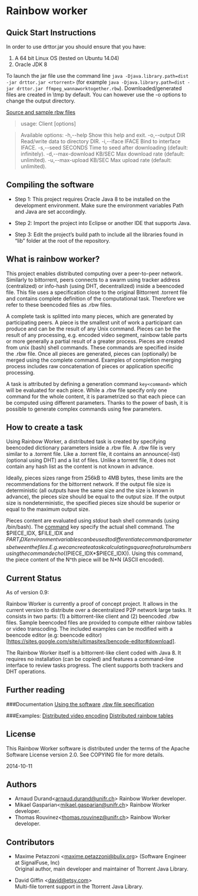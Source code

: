 Rainbow worker
==============

Quick Start Instructions
------------------------

In order to use drttor.jar you should ensure that you have:

1. A 64 bit Linux OS (tested on Ubuntu 14.04)
2. Oracle JDK 8

To launch the jar file use the command line `java -Djava.library.path=dist -jar drttor.jar <rtorrent>` (for example `java -Djava.library.path=dist -jar drttor.jar ffmpeg_wannaworktogether.rbw`).
Downloaded/generated files are created in \tmp by default. You can however use the -o options to change the output directory.

[Source and sample rbw files](https://github.com/DurandA/drttor/tree/master/build)

> usage: Client [options] <torrent>

> Available options:
>   -h,--help                  Show this help and exit.
>   -o,--output DIR            Read/write data to directory DIR.
>   -i,--iface IFACE           Bind to interface IFACE.
>   -s,--seed SECONDS          Time to seed after downloading (default: infinitely).
>   -d,--max-download KB/SEC   Max download rate (default: unlimited).
>   -u,--max-upload KB/SEC     Max upload rate (default: unlimited).

Compiling the software
----------------------
* Step 1: This project requires Oracle Java 8 to be installed on the development environment. Make sure the environment variables Path and Java are set accordingly.

* Step 2: Import the project into Eclipse or another IDE that supports Java.

* Step 3: Edit the project’s build path to include all the libraries found in “lib” folder at the root of the repository.

What is rainbow worker?
-----------------------
This project enables distributed computing over a peer-to-peer network. Similarly to bittorrent, peers connects to a swarm using tracker address (centralized) or info-hash (using DHT, decentralized) inside a beencoded file. This file uses a specification close to the original Bittorrent .torrent file and contains complete definition of the computational task. Therefore we refer to these beencoded files as .rbw files.

A complete task is splitted into many pieces, which are generated by participating peers. A piece is the smallest unit of work a participant can produce and can be the result of any Unix command. Pieces can be the result of any processing, e.g. encoded video segment, rainbow table parts or more generally a partial result of a greater process. Pieces are created from unix (bash) shell commands. These commands are specified inside the .rbw file. Once all pieces are generated, pieces can (optionally) be merged using the complete command. Examples of completion merging process includes raw concatenation of pieces or application specific processing.

A task is attributed by defining a generation command `key<command>` which will be evaluated for each piece. While a .rbw file specify only one command for the whole content, it is parametrized so that each piece can be computed using different parameters. Thanks to the power of bash, it is possible to generate complex commands using few parameters.

How to create a task
--------------------
Using Rainbow Worker, a distributed task is created by specifying beencoded dictionary parameters inside a .rbw file. A .rbw file is very similar to a .torrent file. Like a .torrent file, it contains an announce(-list) (optional using DHT) and a list of files. Unlike a torrent file, it does not contain any hash list as the content is not known in advance.

Ideally, pieces sizes range from 256kB to 4MB bytes, these limits are the recommendations for the bittorrent network.  If the output file size is deterministic (all outputs have the same size and the size is known in advance), the pieces size should be equal to the output size. If the output size is nondeterministic, the specified pieces size should be superior or equal to the maximum output size.

Pieces content are evaluated using _stdout_ bash shell commands (using /bin/bash). The [command](.rbw-file-specification) key specify the actual shell command. The $PIECE_IDX, $FILE_IDX and $PART_IDX environment variables can be used to differentiate command parameters between the files. E.g. we can create a task calculating square of natural numbers using the command echo (($PIECE_IDX*$PIECE_IDX)). Using this command, the piece content of the N^th piece will be N*N (ASCII encoded).

Current Status
--------------
As of version 0.9:

Rainbow Worker is currently a proof of concept project. It allows in the current version to distribute over a decentralized P2P network large tasks. It consists in two parts: (1) a bittorrent-like client and (2) beencoded .rbw files. Sample beencoded files are provided to compute either rainbow tables or video transcoding. The included examples can be modified with a beencode editor (e.g: beencode editor)[https://sites.google.com/site/ultimasites/bencode-editor#download].

The Rainbow Worker itself is a bittorrent-like client coded with Java 8. It requires no installation (can be copied) and features a command-line interface to review tasks progress. The client supports both trackers and DHT operations.

Further reading
---------------
###Documentation
[Using the software](https://github.com/DurandA/drttor/wiki/Deployment-HOWTO)
[.rbw file specification](https://github.com/DurandA/drttor/wiki/.rbw-file-specification)

###Examples:
[Distributed video encoding](https://github.com/DurandA/drttor/wiki/Distributed-video-encoding)
[Distributed rainbow tables](https://github.com/DurandA/drttor/wiki/Distributed-rainbow-tables)

License
-------
This Rainbow Worker software is distributed under the terms of the Apache Software License version 2.0. See COPYING file for more details.

2014-10-11

Authors
-------
* Arnaud Durand<<arnaud.durand@unifr.ch>> 
  Rainbow Worker developer.
* Mikael Gasparian<<mikael.gasparian@unifr.ch>> 
  Rainbow Worker developer.
* Thomas Rouvinez<<thomas.rouvinez@unifr.ch>> 
  Rainbow Worker developer.

Contributors
------------
* Maxime Petazzoni <<maxime.petazzoni@bulix.org>> (Software Engineer at SignalFuse, Inc)  
  Original author, main developer and maintainer of Ttorrent Java Library.

* David Giffin <<david@etsy.com>>  
  Multi-file torrent support in the Ttorrent Java Library.
